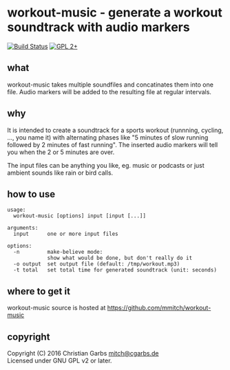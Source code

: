 workout-music - generate a workout soundtrack with audio markers
================================================================

[![Build Status](https://travis-ci.org/mmitch/workout-music.svg?branch=master)](https://travis-ci.org/mmitch/workout-music)
[![GPL 2+](https://img.shields.io/badge/license-GPL%202%2B-blue.svg)](http://www.gnu.org/licenses/gpl-2.0-standalone.html)


what
----

workout-music takes multiple soundfiles and concatinates them into one
file.  Audio markers will be added to the resulting file at regular
intervals.


why
---

It is intended to create a soundtrack for a sports workout (runnning,
cycling, ..., you name it) with alternating phases like "5 minutes of
slow running followed by 2 minutes of fast running".  The inserted
audio markers will tell you when the 2 or 5 minutes are over.

The input files can be anything you like, eg. music or podcasts or
just ambient sounds like rain or bird calls.


how to use
----------

```
usage:
  workout-music [options] input [input [...]]

arguments:
  input      one or more input files

options:
  -n         make-believe mode:
             show what would be done, but don't really do it
  -o output  set output file (default: /tmp/workout.mp3)
  -t total   set total time for generated soundtrack (unit: seconds)
```


where to get it
---------------

workout-music source is hosted at https://github.com/mmitch/workout-music


copyright
---------

Copyright (C) 2016  Christian Garbs <mitch@cgarbs.de>  
Licensed under GNU GPL v2 or later.
